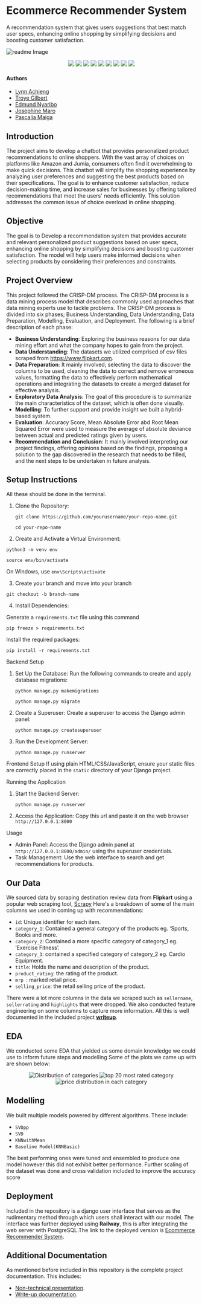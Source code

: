 <!-- #region -->
# Ecommerce Recommender System
A recommendation system that gives users suggestions that best match user specs, enhancing online shopping by simplifying decisions and boosting customer satisfaction.

<p>
    <img src="Images/WhatsApp Image 2024-08-13 at 3.45.03 PM.jpeg" alt="readme Image"/>
</p>
<p align="center">
    <img src="https://img.shields.io/badge/-scikit--learn-F7931E?logo=scikit-learn&logoColor=white&style=flat-square">
    <img src="https://img.shields.io/badge/-Surprise-4B0082?logo=python&logoColor=white&style=flat-square">
    <img src="https://img.shields.io/badge/-Vercel-FF4B4B?logo=vercel&logoColor=white&style=flat-square">
    <img src="https://img.shields.io/badge/-Pandas-150458?logo=pandas&logoColor=white&style=flat-square">
    <img src="https://img.shields.io/badge/-NumPy-013243?logo=numpy&logoColor=white&style=flat-square">
    <img src="https://img.shields.io/badge/-NLTK-4EA94B?logo=python&logoColor=white&style=flat-square">
    <img src="https://img.shields.io/badge/-Seaborn-3776AB?logo=python&logoColor=white&style=flat-square">
    <img src="https://img.shields.io/badge/-Plotly-3F4F75?logo=plotly&logoColor=white&style=flat-square">
    <img src="https://img.shields.io/badge/-Django-3F4F75?logo=django&logoColor=white&style=flat-square">
</p>

#### Authors
* [Lynn Achieng](https://github.com/Lynn-rose)
* [Troye Gilbert](https://github.com/franchiseBoyz)
* [Edmund Nyaribo](https://github.com/EdmundNyaribo)
* [Josephine Maro]()
* [Pascalia Maiga](https://github.com/Passie2001)

## Introduction

The project aims to develop a chatbot that provides personalized product recommendations to online shoppers. With the vast array of choices on platforms like Amazon and Jumia, consumers often find it overwhelming to make quick decisions. This chatbot will simplify the shopping experience by analyzing user preferences and suggesting the best products based on their specifications. The goal is to enhance customer satisfaction, reduce decision-making time, and increase sales for businesses by offering tailored recommendations that meet the users' needs efficiently. This solution addresses the common issue of choice overload in online shopping.

## Objective

The goal is to Develop a recommendation system that provides accurate and relevant personalized product suggestions based on user specs, enhancing online shopping by simplifying decisions and boosting customer satisfaction. The model will help users make informed decisions when selecting products by considering their preferences and constraints.

## Project Overview

This project followed the CRISP-DM process. The CRISP-DM process is a data mining process model that describes commonly used approaches that data mining experts use to tackle problems. The CRISP-DM process is divided into six phases; Business Understanding, Data Understanding, Data Preparation, Modelling, Evaluation, and Deployment. The following is a brief description of each phase:

- **Business Understanding**: Exploring the business reasons for our data mining effort and what the company hopes to gain from the project.
- **Data Understanding**: The datasets we utilized comprised of csv files scraped from https://www.flipkart.com.
- **Data Preparation**: It mainly involved; selecting the data to discover the columns to be used, cleaning the data to correct and remove erroneous values, formatting the data to effectively perform mathematical operations and integrating the datasets to create a merged dataset for effective analysis.
- **Exploratory Data Analysis**: The goal of this procedure is to summarize the main characteristics of the dataset, which is often done visually.
- **Modelling**: To further support and provide insight we built a hybrid-based system.
- **Evaluation**: Accuracy Score, Mean Absolute Error abd Root Mean Squared Error were used to measure the average of absolute deviance between actual and predicted ratings given by users.
- **Recommendation and Conclusion**: It mainly involved interpreting our project findings, offering opinions based on the findings, proposing a solution to the gap discovered in the research that needs to be filled, and the next steps to be undertaken in future analysis.

## Setup Instructions

All these should be done in the terminal.

1. Clone the Repository:

    `git clone https://github.com/yourusername/your-repo-name.git`
    
     `cd your-repo-name`
     
2. Create and Activate a Virtual Environment:

 `python3 -m venv env`
 
 `source env/bin/activate`
 
 On Windows, use `env\Scripts\activate`
 
3. Create your branch and move into your branch

  `git checkout -b branch-name`
  
4. Install Dependencies:

Generate a `requirements.txt` file using this command

   `pip freeze > requirements.txt`
    
   Install the required packages:
    
   `pip install -r requirements.txt`


Backend Setup
1. Set Up the Database:
    Run the following commands to create and apply database migrations:
    
    `python manage.py makemigrations`
    
    `python manage.py migrate`
    
2. Create a Superuser:
    Create a superuser to access the Django admin panel:
    
    `python manage.py createsuperuser`
    
3. Run the Development Server: 

    `python manage.py runserver`    

Frontend Setup
If using plain HTML/CSS/JavaScript, ensure your static files are correctly placed in the `static` directory of your Django project.

Running the Application
1. Start the Backend Server:

    `python manage.py runserver`
    
2. Access the Application:
    Copy this url and paste it on the web browser `http://127.0.0.1:8000`

Usage
- Admin Panel: Access the Django admin panel at `http://127.0.0.1:8000/admin/` using the superuser credentials.
- Task Management: Use the web interface to search and get recommendations for products.




## Our Data

We sourced data by scraping destination review data from **Flipkart** using a popular web scraping tool, [Scrapy](https://www.flipkart.com) 
Here's a breakdown of some of the main columns we used in coming up with recommendations:

* `id`: Unique identifier for each item.
* `category_1`: Contained a general category of the products eg. ‘Sports, Books and more.
* `category_2`: Contained a more specific category of category_1 eg. ‘Exercise Fitness’.
* `category_3`: contained a specified category of category_2 eg. Cardio Equipment.
* `title`: Holds the name and description of the product.
* `product_rating`: the rating of the product.
* `mrp `: marked retail price.
* `selling_price`: the retail selling price of the product.


There were a lot more columns in the data we scraped such as `sellername`, `sellerrating` and `highlights` that were dropped.
We also conducted feature engineering on some columns to capture more information. All this is well documented in the included project [**writeup**](https://github.com/Lynn-rose/Ecommerce-Recommender-System/blob/main/Documentation%20for%20Ecommerce%20recommendation%20System.docx.pdf).

## EDA

We conducted some EDA that yielded us some domain knowledge we could use to inform future steps and modelling
Some of the plots we came up with are shown below: 
<p align='center'>
    <img src="Images/Screenshot 2024-08-13 145700.jpg" alt="Distribution of categories"/>
    <img src="Images/Screenshot 2024-08-13 145751.jpg" alt="top 20 most rated category"/>
    <img src="Images/Screenshot 2024-08-13 145828.jpg" alt="price distribution in each category"/>
</p> 

## Modelling 

We built multiple models powered by different algorithms.
These include:
* `SVDpp`
* `SVD`
* `KNNwithMean`
* `Baseline Model(KNNBasic)`

The best performing ones were tuned and ensembled to produce one model however this did not exhibit better performance. Further scaling of the dataset was done and cross validation included to improve the accuracy score  
## Deployment

Included in the repository is a django user interface that serves as the rudimentary method through which users shall interact with our model. The interface was further deployed using **Railway**, this  is after integrating the web server with PostgreSQL.The link to the deployed version is [Ecommerce Recommender System](https://web-production-4170.up.railway.app/).

## Additional Documentation

As mentioned before included in this repository is the complete project documentation. This includes:
* [Non-technical presentation](https://github.com/Lynn-rose/Ecommerce-Recommender-System/blob/main/Ecommerce%20Recommender%20System.pdf).
* [Write-up documentation](https://github.com/Lynn-rose/Ecommerce-Recommender-System/blob/main/Documentation%20for%20Ecommerce%20recommendation%20System.docx.pdf).

<!-- #endregion -->

```python

```
